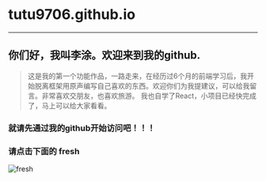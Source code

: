 # tutu9706.github.io
---
## 你们好，我叫李涂。欢迎来到我的github.    

>  这是我的第一个功能作品，一路走来，在经历过6个月的前端学习后，我开始脱离框架用原声编写自己喜欢的东西。欢迎你们为我提建议，可以给我留言。非常喜欢交朋友，也喜欢旅游。
>  我也自学了React，小项目已经快完成了，马上可以给大家看看。

### 就请先通过我的github开始访问吧！！！

### 请点击下面的 fresh
![fresh](https://tutu9706.github.io)


